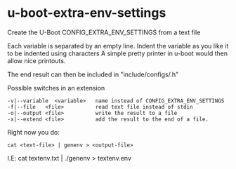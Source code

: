 # u-boot-extra-env-settings
Create the U-Boot CONFIG_EXTRA_ENV_SETTINGS from a text file

Each variable is separated by an empty line.
Indent the variable as you like it to be indented using <space> characters
A simple pretty printer in u-boot would then allow nice printouts.

The end result can then be included in "include/configs/<myheader>.h"

Possible switches in an extension

    -v|--variable  <variable>   name instead of CONFIG_EXTRA_ENV_SETTINGS
    -f|--file   <file>          read text file instead of stdin
    -o|--output <file>          write the result to a file
    -x|--extend <file>          add the result to the end of a file.

Right now you do:

    cat <text-file> | genenv > <output-file>


I.E:
    cat textenv.txt | ./genenv > textenv.env
